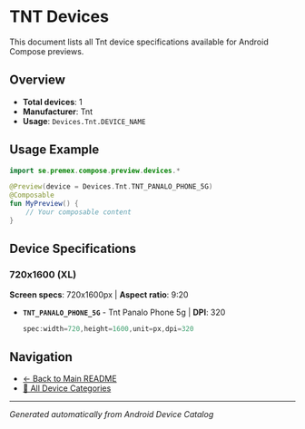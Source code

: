 # TNT Devices

This document lists all Tnt device specifications available for Android Compose previews.

## Overview

- **Total devices**: 1
- **Manufacturer**: Tnt
- **Usage**: `Devices.Tnt.DEVICE_NAME`

## Usage Example

```kotlin
import se.premex.compose.preview.devices.*

@Preview(device = Devices.Tnt.TNT_PANALO_PHONE_5G)
@Composable
fun MyPreview() {
    // Your composable content
}
```

## Device Specifications

### 720x1600 (XL)

**Screen specs**: 720x1600px | **Aspect ratio**: 9:20

- **`TNT_PANALO_PHONE_5G`** - Tnt Panalo Phone 5g | **DPI**: 320
  ```kotlin
  spec:width=720,height=1600,unit=px,dpi=320
  ```

## Navigation

- [← Back to Main README](../../README.md)
- [📱 All Device Categories](../README.md)

---
*Generated automatically from Android Device Catalog*
